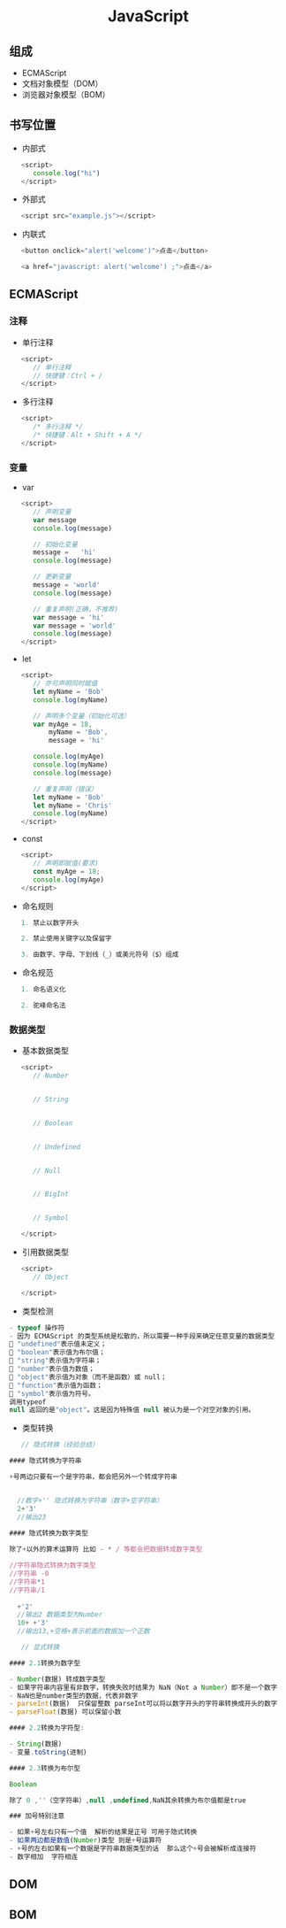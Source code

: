 # <center> JavaScript

## 组成

- ECMAScript  
- 文档对象模型（DOM）  
- 浏览器对象模型（BOM）

## 书写位置

- 内部式

```JavaScript
   <script>
      console.log("hi")
   </script>
```

- 外部式

```JavaScript
   <script src="example.js"></script>
```

- 内联式

```JavaScript
   <button onclick="alert('welcome')">点击</button>

   <a href="javascript: alert('welcome') ;">点击</a>
```

## ECMAScript

### 注释

- 单行注释

```JavaScript
   <script>
      // 单行注释
      // 快捷键：Ctrl + /
   </script>
```

- 多行注释

```JavaScript
   <script>
      /* 多行注释 */
      /* 快捷键：Alt + Shift + A */ 
   </script>
```

### 变量

- var

```JavaScript
   <script>
      // 声明变量
      var message
      console.log(message)

      // 初始化变量
      message =   'hi'
      console.log(message)

      // 更新变量
      message = 'world'
      console.log(message)

      // 重复声明(正确，不推荐)
      var message = 'hi'
      var message = 'world'
      console.log(message)
   </script>
```

- let

```JavaScript
   <script>
      // 亦可声明同时赋值
      let myName = 'Bob'
      console.log(myName)

      // 声明多个变量（初始化可选）
      var myAge = 18,
          myName = 'Bob',
          message = 'hi'

      console.log(myAge)   
      console.log(myName)
      console.log(message)

      // 重复声明（错误）
      let myName = 'Bob'
      let myName = 'Chris'
      console.log(myName)
   </script>
```

- const

```JavaScript
   <script>
      // 声明即赋值(要求)
      const myAge = 18;
      console.log(myAge)
   </script>
```

- 命名规则

```JavaScript
   1. 禁止以数字开头

   2. 禁止使用关键字以及保留字

   3. 由数字、字母、下划线（_）或美元符号（$）组成
```

- 命名规范

```javascript
   1. 命名语义化

   2. 驼峰命名法
```

<!-- // 没有var也可以声明变量（不推荐）仅声明，不赋值
// 可以先使用再声明（不合理）

// 5.1var声明（ECS6之前）
// 没有块级作用域
// #### 5.2let声明
// 有块级作用域 -->

### 数据类型

- 基本数据类型

```JavaScript
   <script>
      // Number


      // String


      // Boolean


      // Undefined


      // Null


      // BigInt


      // Symbol

   </script>
```

- 引用数据类型

```JavaScript
   <script>
      // Object

   </script>
```

- 类型检测

```JavaScript
- typeof 操作符
- 因为 ECMAScript 的类型系统是松散的，所以需要一种手段来确定任意变量的数据类型
 "undefined"表示值未定义；
 "boolean"表示值为布尔值；
 "string"表示值为字符串；
 "number"表示值为数值；
 "object"表示值为对象（而不是函数）或 null；
 "function"表示值为函数；
 "symbol"表示值为符号。
调用typeof
null 返回的是"object"。这是因为特殊值 null 被认为是一个对空对象的引用。
```

- 类型转换

```JavaScript
   // 隐式转换（经验总结）

#### 隐式转换为字符串

+号两边只要有一个是字符串，都会把另外一个转成字符串


  //数字+'' 隐式转换为字符串（数字+空字符串）
  2+'3'
  //输出23

#### 隐式转换为数字类型
  
除了+以外的算术运算符 比如 - * / 等都会把数据转成数字类型

//字符串隐式转换为数字类型
//字符串 -0 
//字符串*1
//字符串/1
  
  +'2'
  //输出2 数据类型为Number
  10+ +'3'
  //输出13,+空格+表示前面的数据加一个正数

   // 显式转换

#### 2.1转换为数字型

- Number(数据) 转成数字类型
- 如果字符串内容里有非数字，转换失败时结果为 NaN（Not a Number）即不是一个数字
- NaN也是number类型的数据，代表非数字
- parseInt(数据)  只保留整数 parseInt可以将以数字开头的字符串转换成开头的数字
- parseFloat(数据) 可以保留小数

#### 2.2转换为字符型:

- String(数据) 
- 变量.toString(进制)

#### 2.3转换为布尔型

Boolean

除了 0 ,''（空字符串）,null ,undefined,NaN其余转换为布尔值都是true

### 加号特别注意

- 如果+号左右只有一个值  解析的结果是正号 可用于隐式转换
- 如果两边都是数值(Number)类型 则是+号运算符
- +号的左右如果有一个数据是字符串数据类型的话  那么这个+号会被解析成连接符
- 数字相加  字符相连
```















































<!-- 
### 关键字

### 保留字

### 标识符

### 结束符
代表语句结束
英文分号 ;
可写可不写（现在不写结束符的程序员越来越多）
换行符（回车）会被识别成结束符 ,所以一个完整的语句，不要手动换行
因此在实际开发中有许多人主张书写 JavaScript 代码时省略结束符
但为了风格统一，要写结束符就每句都写，要么每句都不写

### 字面量
在计算机科学中，字面量是在计算机中描述事/物
例如：1000 就是 数字字面量， []是数组的字面量，{}是对象的字面量，‘hi’字符串字面量
 -->

<!-- IE、Firefox、Safari、Chrome 和 Opera

开发工具
vscode atom webstrom
浏览器
| chrome |
Firefox，safarl,le,opera
解析引擎

标准库对象（内置对象） -->

## DOM

## BOM
